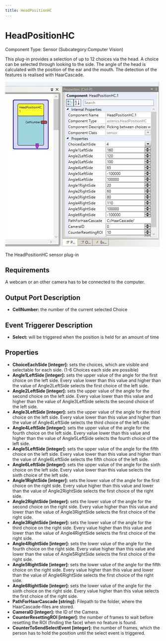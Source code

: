```yaml
---
title: HeadPositionHC
---
```


# HeadPositionHC

Component Type: Sensor (Subcategory:Computer Vision)

This plug-in provides a selection of up to 12 choices via the head. A choice can be selected through looking to the side. The angle of the head is calculated with the position of the ear and the mouth. The detection of the features is realised with HaarCascade.

![Screenshot: HeadPositionHC plug-in](img/headpositionhc.png "Screenshot: HeadPositionHC plugin")

The HeadPositionHC sensor plug-in

## Requirements

A webcam or an other camera has to be connected to the computer.

## Output Port Description

*   **CellNumber:** the number of the current selected Choice

## Event Triggerer Description

*   **Select:** will be triggered when the position is held for an amount of time

## Properties

*   **ChoiceEachSide \[integer\]:** sets the choices, which are visible and selectable for each side. (1-6 Choices each side are possible)
*   **Angle1LeftSide \[integer\]:** sets the upper value of the angle for the first choice on the left side. Every value lower than this value and higher than the value of Angle2LeftSide selects the first choice of the left side.
*   **Angle2LeftSide \[integer\]:** sets the upper value of the angle for the second choice on the left side. Every value lower than this value and higher than the value of Angle3LeftSide selects the second choice of the left side.
*   **Angle3LeftSide \[integer\]:** sets the upper value of the angle for the third choice on the left side. Every value lower than this value and higher than the value of Angle4LeftSide selects the third choice of the left side.
*   **Angle4LeftSide \[integer\]:** sets the upper value of the angle for the fourth choice on the left side. Every value lower than this value and higher than the value of Angle5LeftSide selects the fourth choice of the left side.
*   **Angle5LeftSide \[integer\]:** sets the upper value of the angle for the fifth choice on the left side. Every value lower than this value and higher than the value of Angle6LeftSide selects the fifth choice of the left side.
*   **Angle6LeftSide \[integer\]:** sets the upper value of the angle for the sixth choice on the left side. Every value lower than this value selects the sixth choice of the left side.
*   **Angle1RightSide \[integer\]:** sets the lower value of the angle for the first choice on the right side. Every value higher than this value and lower than the value of Angle2RightSide selects the first choice of the right side.
*   **Angle2RightSide \[integer\]:** sets the lower value of the angle for the second choice on the right side. Every value higher than this value and lower than the value of Angle3RightSide selects the first choice of the right side.
*   **Angle3RightSide \[integer\]:** sets the lower value of the angle for the third choice on the right side. Every value higher than this value and lower than the value of Angle4RightSide selects the first choice of the right side.
*   **Angle4RightSide \[integer\]:** sets the lower value of the angle for the fourth choice on the right side. Every value higher than this value and lower than the value of Angle5RightSide selects the first choice of the right side.
*   **Angle5RightSide \[integer\]:** sets the lower value of the angle for the fifth choice on the right side. Every value higher than this value and lower than the value of Angle6RightSide selects the first choice of the right side.
*   **Angle6RightSide \[integer\]:** sets the lower value of the angle for the sixth choice on the right side. Every value higher than this value selects the first choice of the right side.
*   **PathForHaarCascade \[string\]:** Filepath to the folder, where the HaarCascade-files are stored.
*   **CameraID \[integer\]:** the ID of the Camera.
*   **CounterResettingROI \[integer\]:** the number of frames to wait before resetting the ROI (finding the face) when no feature is found.
*   **CounterToSendSelectEvent \[integer\]:** the number of frames, which the person has to hold the position until the select event is triggered.